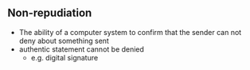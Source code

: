 ## Non-repudiation

- The ability of a computer system to confirm that the sender can not deny about something sent
- authentic statement cannot be denied
	- e.g. digital signature
